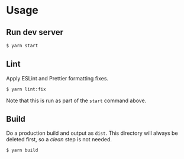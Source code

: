 # Usage

## Run dev server

```sh
$ yarn start
```


## Lint

Apply ESLint and Prettier formatting fixes.

```sh
$ yarn lint:fix
```

Note that this is run as part of the `start` command above.


## Build

Do a production build and output as `dist`. This directory will always be deleted first, so a _clean_ step is not needed.

```sh
$ yarn build
```
